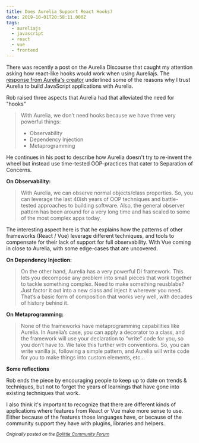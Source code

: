 ```yaml
---
title: Does Aurelia Support React Hooks?
date: 2019-10-01T20:58:11.000Z
tags:
  - aureliajs
  - javascript
  - react
  - vue
  - frontend
---
```

There was recently a post on the Aurelia Discourse that caught my attention asking how react-like hooks would work when using Aureliajs. The [response from Aurelia's creator](https://discourse.aurelia.io/t/how-we-react-hooks/2955/2?u=pavsaund) underlined some of the reasons why I trust Aurelia to build JavaScript applications with Aurelia.

<!--more-->

Rob raised three aspects that Aurelia had that alleviated the need for "hooks"

> With Aurelia, we don’t need hooks because we have three very powerful things:
>
> * Observability
> * Dependency Injection
> * Metaprogramming

He continues in his post to describe how Aurelia doesn't try to re-invent the wheel but instead use time-tested OOP-practices that cater to Separation of Concerns.

**On Observability:**

> With Aurelia, we can observe normal objects/class properties. So, you can leverage the last 40ish years of OOP techniques and battle-tested approaches to building software. Also, the general observer pattern has been around for a very long time and has scaled to some of the most complex apps today.

The interesting aspect here is that he explains how the patterns of other frameworks (React / Vue) leverage different techniques, and tools to compensate for their lack of support for full observability. With Vue coming in close to Aurelia, with some edge-cases that are uncovered.

**On Dependency Injection:**

> On the other hand, Aurelia has a very powerful DI framework. This lets you decompose any problem into small pieces that work together to tackle something complex. Need to make something reusblabe? Just factor it out into a new class and inject it wherever you need. That’s a basic form of composition that works very well, with decades of history behind it.

**On Metaprogramming:**

> None of the frameworks have metaprogramming capabilities like Aurelia. In Aurelia’s case, you can apply a decorator to a class, and the framework will use your declaration to “write” code for you, so you don’t have to. We take this further with conventions. So, you can write vanilla js, following a simple pattern, and Aurelia will write code for you to make things into custom elements, etc...

**Some reflections**

Rob ends the piece by encouraging people to keep up to date on trends & techniques, but not to forget the years of learnings that have gone into existing techniques that work.

I also think it's important to recognize that there are different kinds of applications where features from React or Vue make more sense to use. Either because of the features those languages have, or because of the community support they have with plugins, libraries and helpers.

_<small>Originally posted on the [Dolittle Community Forum](https://community.dolittle.com/t/does-aurelia-support-react-hooks/33?u=pavneet)</small>_
